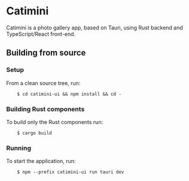 # Catimini

Catimini is a photo gallery app, based on Tauri, using Rust backend and TypeScript/React front-end.

## Building from source

### Setup

From a clean source tree, run:

```
    $ cd catimini-ui && npm install && cd -
```

### Building Rust components

To build only the Rust components run:

```
    $ cargo build
```

### Running

To start the application, run:

```
    $ npm --prefix catimini-ui run tauri dev
```